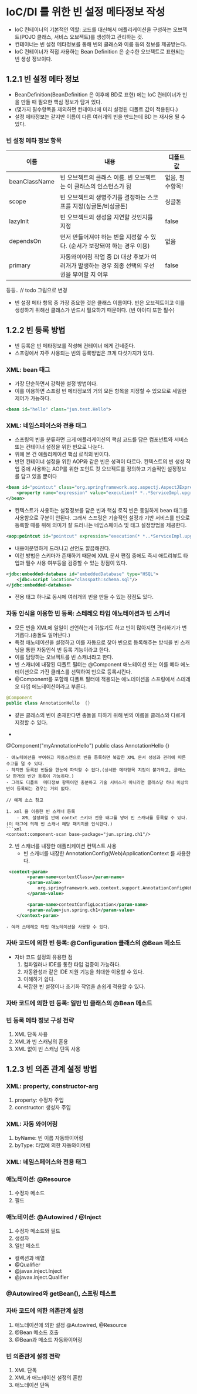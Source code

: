 # IoC/DI 를 위한 빈 설정 메타정보 작성

- IoC 컨테이너의 기본적인 역할:  코드를 대신해서 애플리케이션을 구성하는 오브젝트(POJO 클래스, 서비스 오브젝트)를 생성하고 관리하는 것.
- 컨테이너는 빈 설정 메타정보를 통해 빈의 클래스와 이름 등의 정보를 제공받는다.
- IoC 컨테이너가 직접 사용하는 Bean Definition 은 순수한 오브젝트로 표현되는 빈 생성 정보이다.

## 1.2.1 빈 설정 메타 정보

- BeanDefinition(BeanDefinition 은 이후에 BD로 표현) 에는 IoC 컨테이너가 빈을 만들 때 필요한 핵심 정보가 담겨 있다. 
- (몇가지 필수항목을 제외하면 컨테이너에 미리 설정된 디폴트 값이 적용된다.)
- 설정 메타정보는 같지만 이름이 다른 여러개의 빈을 만드는데 BD 는 재사용 될 수 있다.

### 빈 설정 메타 정보 항목

| 이름 | 내용 | 디폴트 값 |
|--------|--------|--------|
| beanClassName | 빈 오브젝트의 클래스 이름. 빈 오브젝트는 이 클래스의 인스턴스가 됨 | 없음, 필수항목!       |
| scope | 빈 오브젝트의 생명주기를 결정하는 스코프를 지정(싱글톤/비싱글톤)       | 싱글톤      |
| lazyInit |빈 오브젝트의 생성을 지연할 것인지를 지정        | false       |
| dependsOn | 먼저 만들어져야 하는 빈을 지정할 수 있다. (순서가 보장돼야 하는 경우 이용)       | 없음       |
| primary |자동와이어링 작업 중 DI 대상 후보가 여러개가 발생하는 경우 최종 선택의 우선권을 부여할 지 여부        | false       |

등등..
// todo 그림으로 변경
 
- 빈 설정 메타 항목 중 가장 중요한 것은 클래스 이름이다. 빈은 오브젝트이고 이를 생성하기 위해선 클래스가 반드시 필요하기 때문이다. (빈 아이디 또한 필수)

## 1.2.2 빈 등록 방법

- 빈 등록은 빈 메타정보를 작성해 컨테이너 에게 건네준다.
- 스프링에서 자주 사용되는 빈의 등록방법은 크게 다섯가지가 있다.

### XML: bean 태그

- 가장 단순하면서 강력한 설정 방법이다.
- 이를 이용하면 스프링 빈 메타정보의 거의 모든 항목을 지정할 수 있으므로 세밀한 제어가 가능하다.

``` xml
<bean id="hello" class="jun.test.Hello">
```

### XML: 네임스페이스와 전용 태그

- 스프링의 빈을 분류하면 크게 애플리케이션의 핵심 코드를 담은 컴포넌트와 서비스 또는 컨테이너 설정을 위한 빈으로 나눈다.
- 위에 본 건 애플리케이션 핵심 로직의 빈이다.
- 반면 컨테이너 설정을 위한 AOP와 같은 빈은 성격이 다르다.
 컨텍스트의 빈 생성 작업 중에 사용하는 AOP를 위한 포인트 컷 오브젝트를 정의하고 기술적인 설정정보를 담고 있을 뿐이다

``` xml
<bean id="pointcut" class="org.springframework.aop.aspectj.AspectJExpressionPointcut">
	<property name="expression" value="execution(* *..*ServiceImpl.upgrade*(..))"/>
</bean>
```

- 컨텍스트가 사용하는 설정정보를 담은 빈과 핵심 로직 빈은 동일하게 bean 태그를 사용함으로 구분이 안된다.
  그래서 스프링은 기술적인 설정과 기반 서비스를 빈으로 등록할 때를 위해 의미가 잘 드러나는 네임스페이스 및 태그 설정방법을 제공한다.

``` xml
<aop:pointcut id="pointcut" expression="execution(* *..*ServiceImpl.upgrade*(..))"/>
```

- 내용이분명하게 드러나고 선언도 깔끔해진다.
- 이런 방법은 스키마가 존재하기 때문에 XML 문서 편집 중에도 즉시 애트리뷰트 타입과 필수 사용 여부등을 검증할 수 있는 장점이 있다.

```xml
<jdbc:embedded-database id="embeddedDatabase" type="HSQL">
	<jdbc:script location="classpath:schema.sql"/>
</jdbc:embedded-database>
```

- 전용 태그 하나로 동시에 여러개의 빈을 만들 수 있는 장점도 있다.

### 자동 인식을 이용한 빈 등록: 스테레오 타입 애노테이션과 빈 스캐너

- 모든 빈을 XML에 일일이 선언하는게 귀찮기도 하고 빈이 많아지면 관리하기가 번거롭다.(충돌도 일어난다.)
- 특정 애노테이션을 설정하고 이를 자동으로 찾아 빈으로 등록해주는 방식을 빈 스캐닝을 통한 자동인식 빈 등록 기능이라고 한다.
- 이를 담당하는 오브젝트를 빈 스캐너라고 한다.
- 빈 스캐너에 내장된 디폴트 필터는 @Component 애노테이션 또는 이를 메타 에노테이션으로 가진 클래스를 선택하여 빈으로 등록시킨다.
- @Component를 포함해 디폴트 필터에 적용되는 애노테이션을 스프링에서 스테레오 타입 에노테이션이라고 부른다.
```java
@Component
public class AnnotationHello  {}
```
- 같은 클래스의 빈이 존재한다면 충돌을 피하기  위해 빈의 이름을 클래스와 다르게 지정할 수 있다.
- ```java
@Component("myAnnotationHello")
public class AnnotationHello  {}
```
- 애노테이션을 부여하고 자동스캔으로 빈을 등록하면 복잡한 XML 문서 생성과 관리에 따른 수고를 덜 수 있다.
- 하지만 등록된 빈들을 한눈에 파악할 수 없다.(상세한 메타항목 지정이 불가하고, 클래스 당 한개의 빈만 등록이 가능하다.)
- 그래도 디폴트  메타정보 항목이면 충분하고 기술 서비스가 아니라면 클래스당 하나 이상의 빈이 등록되는 경우는 거의 없다.

// 예제 소스 참고

1. xml 을 이용한 빈 스캐너 등록
	- XML 설정파일 안에 contxt 스키마 전용 태그를 넣어 빈 스캐너를 등록할 수 있다. (이 태그에 의해 빈 스캐너 해당 패키지를 인식한다.)
```xml
<context:component-scan base-package="jun.spring.ch1"/>
```

2. 빈 스캐너를 내장한 애플리케이션 컨텍스트 사용
	- 빈 스캐너를 내장한 AnnotationConfig(Web)ApplicationContext 를 사용한다.
```xml
 <context-param>
        <param-name>contextClass</param-name>
        <param-value>
            org.springframework.web.context.support.AnnotationConfigWebApplicationContext
        </param-value>
        
        <param-name>contextConfigLocation</param-name>
        <param-value>jun.spring.ch1</param-value>
    </context-param>
```

	- 여러 스테레오 타입 애노테이션을 사용할 수 있다.

### 자바 코드에 의한 빈 등록: @Configuration 클래스의 @Bean 메소드

- 자바 코드 설정의 유용한 점
	1. 컴파일러나 IDE를 통한 타입 검증이 가능하다.
	2. 자동완성과 같은 IDE 지원 기능을 최대한 이용할 수 있다.
	3. 이해하기 쉽다.
	4. 복잡한 빈 설정이나 초기화 작업을 손쉽게 적용할 수 있다.

### 자바 코드에 의한 빈 등록: 일반 빈 클래스의 @Bean 메소드

### 빈 등록 메타 정보 구성 전략

1. XML 단독 사용
2. XML과 빈 스캐닝의 혼용
3. XML 없이 빈 스캐닝 단독 사용

## 1.2.3 빈 의존 관계 설정 방법

### XML: property, constructor-arg

1. property: 수정자 주입
2. constructor: 생성자 주입

### XML: 자동 와이어링

1. byName: 빈 이름 자동와이어링
2. byType: 타입에 의한 자동와이어링

### XML: 네임스페이스와 전용 태그

### 애노테이션: @Resource

1. 수정자 메소드
2. 필드

### 애노테이션: @Autowired / @Inject

1. 수정자 메소드와 필드
2. 생성자
3. 일반 메소드

- 컬렉션과 배열
- @Qualifier
- @javax.inject.Inject
- @javax.inject.Qualifier

### @Autowired와 getBean(), 스프링 테스트

### 자바 코드에 의한 의존관계 설정

1. 애노테이션에 의한 설정 @Autowired, @Resource
2. @Bean 메소드 호출
3. @Bean과 메소드 자동와이어링

### 빈 의존관계 설정 전략

1. XML 단독
2. XML과 애노테이션 설정의 혼합
3. 애노테이션 단독